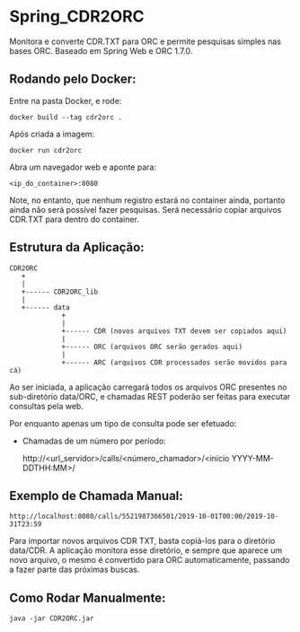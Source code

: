 # Spring_CDR2ORC

Monitora e converte CDR.TXT para ORC e permite pesquisas simples nas bases ORC.
Baseado em Spring Web e ORC 1.7.0.


## Rodando pelo Docker:

Entre na pasta Docker, e rode:

```
docker build --tag cdr2orc .
```

Após criada a imagem:

```
docker run cdr2orc
```

Abra um navegador web e aponte para:

```
<ip_do_container>:8080
```

Note, no entanto, que nenhum registro estará no container ainda, portanto ainda não será possível fazer pesquisas. Será necessário copiar arquivos CDR.TXT para dentro do container.


## Estrutura da Aplicação:

```
CDR2ORC
   +
   |
   +------ CDR2ORC_lib
   |
   +------ data
             +
             |
             +------ CDR (novos arquivos TXT devem ser copiados aqui)
             |
             +------ ORC (arquivos ORC serão gerados aqui)
             |
             +------ ARC (arquivos CDR processados serão movidos para cá)
```

Ao ser iniciada, a aplicação carregará todos os arquivos ORC presentes no
sub-diretório data/ORC, e chamadas REST poderão ser feitas para executar
consultas pela web.

Por enquanto apenas um tipo de consulta pode ser efetuado:

- Chamadas de um número por período:

	http://<url_servidor>/calls/<número_chamador>/<início YYYY-MM-DDTHH:MM>/<fim YYYY-MM-DDTHH:MM>


## Exemplo de Chamada Manual:

	http://localhost:8080/calls/5521987366501/2019-10-01T00:00/2019-10-31T23:59

Para importar novos arquivos CDR TXT, basta copiá-los para o
diretório data/CDR. A aplicação monitora esse diretório, e sempre que aparece um
novo arquivo, o mesmo é convertido para ORC automaticamente, passando a fazer parte
das próximas buscas.


## Como Rodar Manualmente:

```
java -jar CDR2ORC.jar
```

